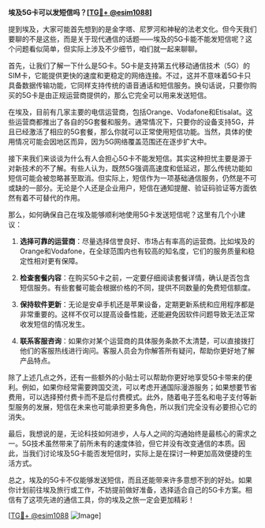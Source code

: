 **埃及5G卡可以发短信吗？[[TG💪+ @esim1088](https://t.me/s/esim1088)]**

提到埃及，大家可能首先想到的是金字塔、尼罗河和神秘的法老文化。但今天我们要聊的不是这些，而是关于现代通信的话题——埃及的5G卡能不能发短信呢？这个问题看似简单，但实际上涉及不少细节，咱们就一起来聊聊。

首先，让我们了解一下什么是5G卡。5G卡是支持第五代移动通信技术（5G）的SIM卡，它能提供更快的速度和更稳定的网络连接。不过，这并不意味着5G卡只具备数据传输功能，它同样支持传统的语音通话和短信服务。换句话说，只要你购买的5G卡是由正规运营商提供的，那么它完全可以用来发送短信。

在埃及，目前有几家主要的电信运营商，包括Orange、Vodafone和Etisalat。这些运营商都推出了各自的5G套餐和服务。通常情况下，只要你的设备支持5G，并且已经激活了相应的5G套餐，那么你就可以正常使用短信功能。当然，具体的使用情况可能会因地区而异，因为5G网络覆盖范围还在逐步扩大中。

接下来我们来谈谈为什么有人会担心5G卡不能发短信。其实这种担忧主要是源于对新技术的不了解。有些人认为，既然5G强调高速度和低延迟，那么传统功能如短信可能会被忽略甚至取消。但实际上，短信作为一项基础通信服务，仍然是不可或缺的一部分。无论是个人还是企业用户，短信在通知提醒、验证码验证等方面依然有着不可替代的作用。

那么，如何确保自己在埃及能够顺利地使用5G卡发送短信呢？这里有几个小建议：

1. **选择可靠的运营商**：尽量选择信誉良好、市场占有率高的运营商。比如埃及的Orange和Vodafone，在全球范围内也有较高的知名度，它们的服务质量和稳定性相对更有保障。
   
2. **检查套餐内容**：在购买5G卡之前，一定要仔细阅读套餐详情，确认是否包含短信服务。有些套餐可能会根据价格的不同，提供不同数量的免费短信额度。

3. **保持软件更新**：无论是安卓手机还是苹果设备，定期更新系统和应用程序都是非常重要的。这样不仅可以提高设备性能，还能避免因软件问题导致无法正常收发短信的情况发生。

4. **联系客服咨询**：如果你对某个运营商的具体服务条款不太清楚，可以直接拨打他们的客服热线进行询问。客服人员会为你解答所有疑问，帮助你更好地了解产品特点。

除了上述几点之外，还有一些额外的小贴士可以帮助你更好地享受5G卡带来的便利。例如，如果你经常需要跨国交流，可以考虑开通国际漫游服务；如果想要节省费用，可以选择预付费卡而不是后付费模式。此外，随着电子签名和电子支付等新型服务的发展，短信在未来也可能承担更多角色，所以我们完全没有必要担心它的消失。

最后，我想说的是，无论科技如何进步，人与人之间的沟通始终是最核心的需求之一。5G技术虽然带来了前所未有的速度体验，但它并没有改变通信的本质。因此，当我们讨论埃及5G卡能否发短信时，实际上是在探讨一种更加高效便捷的生活方式。

总之，埃及的5G卡不仅能够发送短信，而且还能带来许多意想不到的好处。如果你计划前往埃及旅行或工作，不妨提前做好准备，选择适合自己的5G卡方案。相信有了这项先进的通信工具，你的埃及之旅一定会更加精彩！

[[TG💪+ @esim1088](https://t.me/s/esim1088) ![Image](https://i.postimg.cc/4NQfJmqS/Snipaste-2025-05-13-00-14-12.png)]
